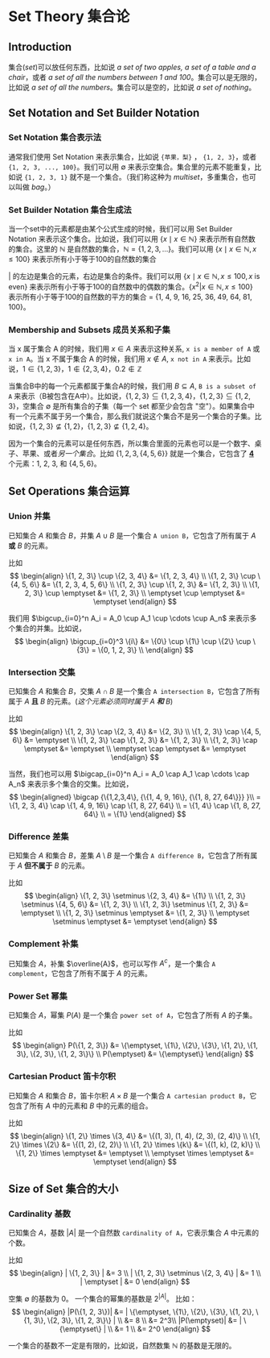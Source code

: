 # Set Theory 集合论

## Introduction

集合(*set*)可以放任何东西，比如说 *a set of two apples, a set of a table and a chair*，或者 *a set of all the numbers between 1 and 100*。集合可以是无限的，比如说 *a set of all the numbers*。集合可以是空的，比如说 *a set of nothing*。

## Set Notation and Set Builder Notation

### Set Notation 集合表示法

通常我们使用 Set Notation 来表示集合，比如说 `{苹果，梨}` ， `{1, 2, 3}`，或者 `{1, 2, 3, ..., 100}`。我们可以用 $\emptyset$ 来表示空集合。集合里的元素不能重复，比如说 `{1, 2, 3, 1}` 就不是一个集合。（我们称这种为 *multiset*，多重集合，也可以叫做 *bag*。）

### Set Builder Notation 集合生成法

当一个set中的元素都是由某个公式生成的时候，我们可以用 Set Builder Notation 来表示这个集合。比如说，我们可以用 $\{x \mid x \in \mathbb{N}\}$ 来表示所有自然数的集合。这里的 $\mathbb{N}$ 是自然数的集合，$\mathbb{N} = \{1, 2, 3, ...\}$。我们可以用 $\{x \mid x \in \mathbb{N}, x \leq 100\}$ 来表示所有小于等于100的自然数的集合

| 的左边是集合的元素，右边是集合的条件。我们可以用 $\{x \mid x \in \mathbb{N}, x \leq 100, x \text{ is even}\}$ 来表示所有小于等于100的自然数中的偶数的集合。$\{x^2 | x \in \mathbb{N}, x \leq 100\}$ 表示所有小于等于100的自然数的平方的集合 = {1, 4, 9, 16, 25, 36, 49, 64, 81, 100}。

### Membership and Subsets 成员关系和子集

当 x 属于集合 A 的时候，我们用 $x \in A$ 来表示这种关系, `x is a member of A` 或 `x in A`。当 x 不属于集合 A 的时候，我们用 $x \notin A$, `x not in A` 来表示。比如说，$1 \in \{1, 2, 3\}$，$1 \notin \{2, 3, 4\}$，$0.2 \notin \mathbb{Z}$

当集合B中的每一个元素都属于集合A的时候，我们用 $B \subseteq A$, `B is a subset of A` 来表示（B被包含在A中）。比如说，$\{1, 2, 3\} \subseteq \{1, 2, 3, 4\}$，$\{1, 2, 3\} \subseteq \{1, 2, 3\}$，空集合 $\emptyset$ 是所有集合的子集（每一个 set 都至少会包含 "空"）。如果集合中有一个元素不属于另一个集合，那么我们就说这个集合不是另一个集合的子集。比如说，$\{1, 2, 3\} \not\subseteq \{1, 2\}$，$\{1, 2, 3\} \not\subseteq \{1, 2, 4\}$。

因为一个集合的元素可以是任何东西，所以集合里面的元素也可以是一个数字、桌子、苹果、或者*另一个集合*。比如 $\{1, 2, 3, \{4, 5, 6\}\}$ 就是一个集合，它包含了 <u>**4**</u> 个元素：1, 2, 3, 和 $\{4, 5, 6\}$。

## Set Operations 集合运算

### Union 并集

已知集合 $A$ 和集合 $B$，并集 $A \cup B$ 是一个集合 `A union B`，它包含了所有属于 $A$ **或** $B$ 的元素。

比如
$$
\begin{align}
\{1, 2, 3\} \cup \{2, 3, 4\} &= \{1, 2, 3, 4\} \\
\{1, 2, 3\} \cup \{4, 5, 6\} &= \{1, 2, 3, 4, 5, 6\} \\
\{1, 2, 3\} \cup \{1, 2, 3\} &= \{1, 2, 3\} \\
\{1, 2, 3\} \cup \emptyset &= \{1, 2, 3\} \\
\emptyset \cup \emptyset &= \emptyset
\end{align}
$$

我们用 $\bigcup_{i=0}^n A_i = A_0 \cup A_1 \cup \cdots \cup A_n$ 来表示多个集合的并集。比如说，
$$
\begin{align}
\bigcup_{i=0}^3 \{i\} &= \{0\} \cup \{1\} \cup \{2\} \cup \{3\} = \{0, 1, 2, 3\} \\
\end{align}
$$

### Intersection 交集

已知集合 $A$ 和集合 $B$，交集 $A \cap B$ 是一个集合 `A intersection B`，它包含了所有属于 $A$ **且** $B$ 的元素。(*这个元素必须同时属于 $A$ **和** $B$*)

比如
$$
\begin{align}
\{1, 2, 3\} \cap \{2, 3, 4\} &= \{2, 3\} \\
\{1, 2, 3\} \cap \{4, 5, 6\} &= \emptyset \\
\{1, 2, 3\} \cap \{1, 2, 3\} &= \{1, 2, 3\} \\
\{1, 2, 3\} \cap \emptyset &= \emptyset \\
\emptyset \cap \emptyset &= \emptyset
\end{align}
$$

当然，我们也可以用 $\bigcap_{i=0}^n A_i = A_0 \cap A_1 \cap \cdots \cap A_n$ 来表示多个集合的交集。比如说，
$$
\begin{aligned}
\bigcap {\{1,2,3,4\}, {\{1, 4, 9, 16\}, {\{1, 8, 27, 64\}}} }\\
= \{1, 2, 3, 4\} \cap \{1, 4, 9, 16\} \cap \{1, 8, 27, 64\} \\
= \{1, 4\} \cap \{1, 8, 27, 64\} \\
= \{1\}
\end{aligned}
$$

### Difference 差集

已知集合 $A$ 和集合 $B$，差集 $A \setminus B$ 是一个集合 `A difference B`，它包含了所有属于 $A$ **但不属于** $B$ 的元素。

比如
$$
\begin{align}
\{1, 2, 3\} \setminus \{2, 3, 4\} &= \{1\} \\
\{1, 2, 3\} \setminus \{4, 5, 6\} &= \{1, 2, 3\} \\
\{1, 2, 3\} \setminus \{1, 2, 3\} &= \emptyset \\
\{1, 2, 3\} \setminus \emptyset &= \{1, 2, 3\} \\
\emptyset \setminus \emptyset &= \emptyset
\end{align}
$$

### Complement 补集

已知集合 $A$，补集 $\overline{A}$，也可以写作 $A^c$，是一个集合 `A complement`，它包含了所有不属于 $A$ 的元素。

### Power Set 幂集

已知集合 $A$，幂集 $P(A)$ 是一个集合 `power set of A`，它包含了所有 $A$ 的子集。

比如
$$
\begin{align}
P(\{1, 2, 3\}) &= \{\emptyset, \{1\}, \{2\}, \{3\}, \{1, 2\}, \{1, 3\}, \{2, 3\}, \{1, 2, 3\}\} \\
P(\emptyset) &= \{\emptyset\}
\end{align}
$$

### Cartesian Product 笛卡尔积

已知集合 $A$ 和集合 $B$，笛卡尔积 $A \times B$ 是一个集合 `A cartesian product B`，它包含了所有 $A$ 中的元素和 $B$ 中的元素的组合。

比如
$$
\begin{align}
\{1, 2\} \times \{3, 4\} &= \{(1, 3), (1, 4), (2, 3), (2, 4)\} \\
\{1, 2\} \times \{2\} &= \{(1, 2), (2, 2)\} \\
\{1, 2\} \times \{k\} &= \{(1, k), (2, k)\} \\
\{1, 2\} \times \emptyset &= \emptyset \\
\emptyset \times \emptyset &= \emptyset
\end{align}
$$

## Size of Set 集合的大小

### Cardinality 基数

已知集合 $A$，基数 $|A|$ 是一个自然数 `cardinality of A`，它表示集合 $A$ 中元素的个数。

比如
$$
\begin{align}
| \{1, 2, 3\} | &= 3 \\
| \{1, 2, 3\} \setminus \{2, 3, 4\} | &= 1 \\
| \emptyset | &= 0
\end{align}
$$

空集 $\emptyset$ 的基数为 $0$。
一个集合的幂集的基数是 $2^{|A|}$。
比如：
$$
\begin{align}
|P(\{1, 2, 3\})| &= | \{\emptyset, \{1\}, \{2\}, \{3\}, \{1, 2\}, \{1, 3\}, \{2, 3\}, \{1, 2, 3\}\} | \\
&= 8 \\
&= 2^3\\
|P(\emptyset)| &= | \{\emptyset\} | \\
&= 1 \\
&= 2^0
\end{align}
$$

一个集合的基数不一定是有限的，比如说，自然数集 $\mathbb{N}$ 的基数是无限的。
